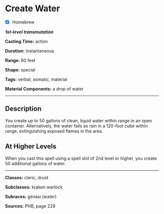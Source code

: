 # Create Water

- [x] Homebrew

***1st-level transmutation***

**Casting Time:** action

**Duration:** instantaneous

**Range:** 60 feet

**Shape:** special

**Tags:** verbal, somatic, material

**Material Components:** a drop of water

---

## Description
You create up to 50 gallons of clean, liquid water within range in an open container.
Alternatively, the water falls as rain in a 120-foot cube within range, extinguishing exposed flames in the area.

## At Higher Levels
When you cast this spell using a spell slot of 2nd level or higher, you create 50 additional gallons of water.

---

**Classes:** cleric, druid

**Subclasses:** kraken warlock

**Subraces:** genasi (water)

**Sources:** PHB, page 229
